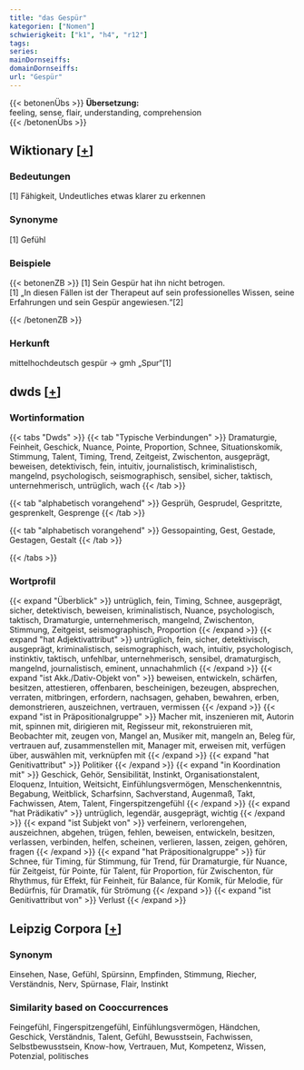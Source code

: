 ```yaml
---
title: "das Gespür"
kategorien: ["Nomen"]
schwierigkeit: ["k1", "h4", "r12"]
tags:
series:
mainDornseiffs:
domainDornseiffs:
url: "Gespür"
---
```


{{< betonenÜbs >}}
**Übersetzung:**  
feeling, sense, flair, understanding, comprehension  
{{< /betonenÜbs >}}

## Wiktionary [[+](https://de.wiktionary.org/wiki/Gespür)]

### Bedeutungen
[1] Fähigkeit, Undeutliches etwas klarer zu erkennen  

### Synonyme
[1] Gefühl  

### Beispiele
{{< betonenZB >}}
[1] Sein Gespür hat ihn nicht betrogen.  
[1] „In diesen Fällen ist der Therapeut auf sein professionelles Wissen, seine Erfahrungen und sein Gespür angewiesen.“[2]  

{{< /betonenZB >}}
### Herkunft
mittelhochdeutsch gespür → gmh „Spur“[1]  



## dwds [[+](https://www.dwds.de/wb/Gespür)]

### Wortinformation
{{< tabs "Dwds" >}}
{{< tab "Typische Verbindungen" >}}
Dramaturgie, Feinheit, Geschick, Nuance, Pointe, Proportion, Schnee, Situationskomik, Stimmung, Talent, Timing, Trend, Zeitgeist, Zwischenton, ausgeprägt, beweisen, detektivisch, fein, intuitiv, journalistisch, kriminalistisch, mangelnd, psychologisch, seismographisch, sensibel, sicher, taktisch, unternehmerisch, untrüglich, wach
{{< /tab >}}

{{< tab "alphabetisch vorangehend" >}}
Gesprüh, Gesprudel, Gespritzte, gesprenkelt, Gesprenge
{{< /tab >}}

{{< tab "alphabetisch vorangehend" >}}
Gessopainting, Gest, Gestade, Gestagen, Gestalt
{{< /tab >}}

{{< /tabs >}}

### Wortprofil
{{< expand "Überblick" >}} untrüglich, fein, Timing, Schnee, ausgeprägt, sicher, detektivisch, beweisen, kriminalistisch, Nuance, psychologisch, taktisch, Dramaturgie, unternehmerisch, mangelnd, Zwischenton, Stimmung, Zeitgeist, seismographisch, Proportion {{< /expand >}}
{{< expand "hat Adjektivattribut" >}} untrüglich, fein, sicher, detektivisch, ausgeprägt, kriminalistisch, seismographisch, wach, intuitiv, psychologisch, instinktiv, taktisch, unfehlbar, unternehmerisch, sensibel, dramaturgisch, mangelnd, journalistisch, eminent, unnachahmlich {{< /expand >}}
{{< expand "ist Akk./Dativ-Objekt von" >}} beweisen, entwickeln, schärfen, besitzen, attestieren, offenbaren, bescheinigen, bezeugen, absprechen, verraten, mitbringen, erfordern, nachsagen, gehaben, bewahren, erben, demonstrieren, auszeichnen, vertrauen, vermissen {{< /expand >}}
{{< expand "ist in Präpositionalgruppe" >}} Macher mit, inszenieren mit, Autorin mit, spinnen mit, dirigieren mit, Regisseur mit, rekonstruieren mit, Beobachter mit, zeugen von, Mangel an, Musiker mit, mangeln an, Beleg für, vertrauen auf, zusammenstellen mit, Manager mit, erweisen mit, verfügen über, auswählen mit, verknüpfen mit {{< /expand >}}
{{< expand "hat Genitivattribut" >}} Politiker {{< /expand >}}
{{< expand "in Koordination mit" >}} Geschick, Gehör, Sensibilität, Instinkt, Organisationstalent, Eloquenz, Intuition, Weitsicht, Einfühlungsvermögen, Menschenkenntnis, Begabung, Weitblick, Scharfsinn, Sachverstand, Augenmaß, Takt, Fachwissen, Atem, Talent, Fingerspitzengefühl {{< /expand >}}
{{< expand "hat Prädikativ" >}} untrüglich, legendär, ausgeprägt, wichtig {{< /expand >}}
{{< expand "ist Subjekt von" >}} verfeinern, verlorengehen, auszeichnen, abgehen, trügen, fehlen, beweisen, entwickeln, besitzen, verlassen, verbinden, helfen, scheinen, verlieren, lassen, zeigen, gehören, fragen {{< /expand >}}
{{< expand "hat Präpositionalgruppe" >}} für Schnee, für Timing, für Stimmung, für Trend, für Dramaturgie, für Nuance, für Zeitgeist, für Pointe, für Talent, für Proportion, für Zwischenton, für Rhythmus, für Effekt, für Feinheit, für Balance, für Komik, für Melodie, für Bedürfnis, für Dramatik, für Strömung {{< /expand >}}
{{< expand "ist Genitivattribut von" >}} Verlust {{< /expand >}}

## Leipzig Corpora [[+](https://corpora.uni-leipzig.de/en/res?word=Gespür&corpusId=deu_newscrawl-public_2018)]


### Synonym
Einsehen, Nase, Gefühl, Spürsinn, Empfinden, Stimmung, Riecher, Verständnis, Nerv, Spürnase, Flair, Instinkt


### Similarity based on Cooccurrences
Feingefühl, Fingerspitzengefühl, Einfühlungsvermögen, Händchen, Geschick, Verständnis, Talent, Gefühl, Bewusstsein, Fachwissen, Selbstbewusstsein, Know-how, Vertrauen, Mut, Kompetenz, Wissen, Potenzial, politisches

